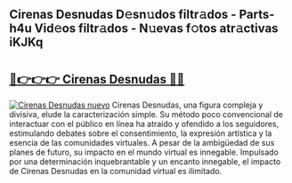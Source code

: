 ## Cirenas Desnudas D𝚎sn𝚞dos filtr𝚊dos - Parts-h4u Vid𝚎os filtr𝚊dos - N𝚞evas f𝚘tos atr𝚊ctivas iKJKq

# <h2><a href="http://mbaouur.tromn.icu/?c=Cirenas+Desnudas">🔗👉👉👉 Cirenas Desnudas 🔗🔗</a></h2>

[![Cirenas Desnudas nuevo](https://i.imgur.com/pEAQMta.gif)](http://mbaouur.tromn.icu/?c=Cirenas+Desnudas)
Cirenas Desnudas, una figura compleja y divisiva, elude la caracterización simple. Su método poco convencional de interactuar con el público en línea ha atraído y ofendido a los seguidores, estimulando debates sobre el consentimiento, la expresión artística y la esencia de las comunidades virtuales. A pesar de la ambigüedad de sus planes de futuro, su impacto en el mundo virtual es innegable. Impulsado por una determinación inquebrantable y un encanto innegable, el impacto de Cirenas Desnudas en la comunidad virtual es ilimitado.
